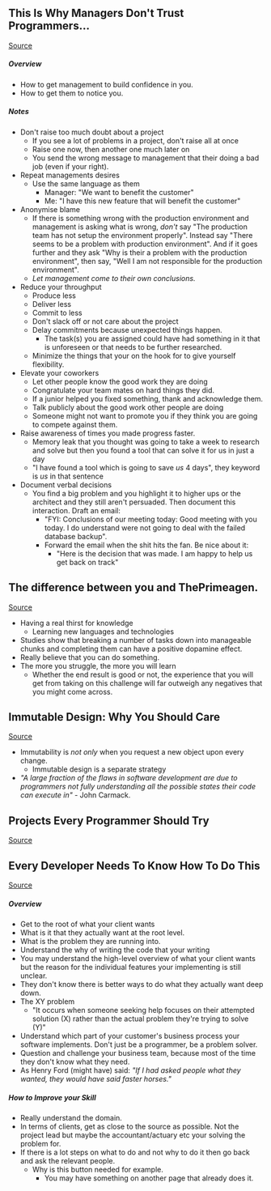 ## This Is Why Managers Don't Trust Programmers...
[Source](https://www.youtube.com/watch?v=W7sv1m-U2tk)
##### Overview
- How to get management to build confidence in you.
- How to get them to notice you.
##### Notes
- Don't raise too much doubt about a project
	- If you see a lot of problems in a project, don't raise all at once
	- Raise one now, then another one much later on
	- You send the wrong message to management that their doing a bad job (even if your right).
- Repeat managements desires
	- Use the same language as them
		- Manager: "We want to benefit the customer"
		- Me: "I have this new feature that will benefit the customer"
- Anonymise blame
	- If there is something wrong with the production environment and management is asking what is wrong, *don't* say "The production team has not setup the environment properly". Instead say "There seems to be a problem with production environment". And if it goes further and they ask "Why is their a problem with the production environment", then say, "Well I am not responsible for the production environment".
	- *Let management come to their own conclusions.*
- Reduce your throughput
	- Produce less
	- Deliver less 
	- Commit to less 
	- Don't slack off or not care about the project
	- Delay commitments because unexpected things happen.
		- The task(s) you are assigned could have had something in it that is unforeseen or that needs to be further researched.
	- Minimize the things that your on the hook for to give yourself flexibility.
- Elevate your coworkers
	- Let other people know the good work they are doing
	- Congratulate your team mates on hard things they did.
	- If a junior helped you fixed something, thank and acknowledge them.
	- Talk publicly about the good work other people are doing
	- Someone might not want to promote you if they think you are going to compete against them.
- Raise awareness of times you made progress faster.
	- Memory leak that you thought was going to take a week to research and solve but then you found a tool that can solve it for us in just a day
	- "I have found a tool which is going to save *us* 4 days", they keyword is *us* in that sentence
- Document verbal decisions
	- You find a big problem and you highlight it to higher ups or the architect and they still aren't persuaded. Then document this interaction. Draft an email:
		- "FYI: Conclusions of our meeting today: Good meeting with you today. I do understand were not going to deal with the failed database backup".
		- Forward the email when the shit hits the fan. Be nice about it:
			- "Here is the decision that was made. I am happy to help us get back on track"

## The difference between you and ThePrimeagen.
[Source](https://www.youtube.com/watch?v=8UumdecztKk)
- Having a real thirst for knowledge
	- Learning new languages and technologies
- Studies show that breaking a number of tasks down into manageable chunks and completing them can have a positive dopamine effect.
- Really believe that you can do something.
- The more you struggle, the more you will learn
	- Whether the end result is good or not, the experience that you will get from taking on this challenge will far outweigh any negatives that you might come across.
## Immutable Design: Why You Should Care
[Source](https://www.youtube.com/watch?v=jjf5nEmDjaE)
- Immutability is *not only* when you request a new object upon every change. 
	- Immutable design is a separate strategy
- *"A large fraction of the flaws in software development are due to programmers not fully understanding all the possible states their code can execute in"* - John Carmack.
## Projects Every Programmer Should Try
[Source](https://www.youtube.com/watch?v=yeatOU5vVsA)

## Every Developer Needs To Know How To Do This
[Source](https://www.youtube.com/watch?v=gKyJDvBvyQs)
##### Overview
- Get to the root of what your client wants
- What is it that they actually want at the root level.
- What is the problem they are running into.
- Understand the why of writing the code that your writing
- You may understand the high-level overview of what your client wants but the reason for the individual features your implementing is still unclear. 
- They don't know there is better ways to do what they actually want deep down. 
-  The XY problem
	- "It occurs when someone seeking help focuses on their attempted solution (X) rather than the actual problem they're trying to solve (Y)"
- Understand which part of your customer's business process your software implements. Don't just be a programmer, be a problem solver.
- Question and challenge your business team, because most of the time they don't know what they need.
- As Henry Ford (might have) said: *"If I had asked people what they wanted, they would have said faster horses."*
##### How to Improve your Skill
- Really understand the domain.
- In terms of clients, get as close to the source as possible. Not the project lead but maybe the accountant/actuary etc your solving the problem for.
- If there is a lot steps on what to do and not why to do it then go back and ask the relevant people. 
	- Why is this button needed for example.
		- You may have something on another page that already does it.

